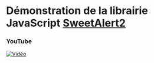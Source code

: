 # Démonstration de la librairie JavaScript [SweetAlert2]([https://www.youtube.com/watch?v=1BbmGc6J7qA](https://github.com/sweetalert2/sweetalert2))
 
### YouTube

[![Vidéo](https://i3.ytimg.com/vi/DGijAEVgW0Q/maxresdefault.jpg)](https://www.youtube.com/watch?v=DGijAEVgW0Q)
